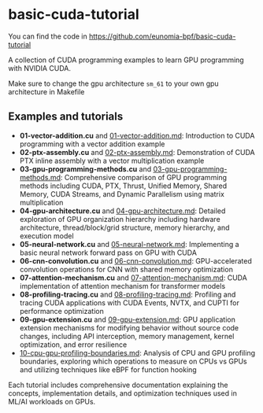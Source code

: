 # basic-cuda-tutorial

You can find the code in <https://github.com/eunomia-bpf/basic-cuda-tutorial>

A collection of CUDA programming examples to learn GPU programming with NVIDIA CUDA.

Make sure to change the gpu architecture `sm_61` to your own gpu architecture in Makefile

## Examples and tutorials

- **01-vector-addition.cu** and [01-vector-addition.md](01-vector-addition.md): Introduction to CUDA programming with a vector addition example
- **02-ptx-assembly.cu** and [02-ptx-assembly.md](02-ptx-assembly.md): Demonstration of CUDA PTX inline assembly with a vector multiplication example
- **03-gpu-programming-methods.cu** and [03-gpu-programming-methods.md](03-gpu-programming-methods.md): Comprehensive comparison of GPU programming methods including CUDA, PTX, Thrust, Unified Memory, Shared Memory, CUDA Streams, and Dynamic Parallelism using matrix multiplication
- **04-gpu-architecture.cu** and [04-gpu-architecture.md](04-gpu-architecture.md): Detailed exploration of GPU organization hierarchy including hardware architecture, thread/block/grid structure, memory hierarchy, and execution model
- **05-neural-network.cu** and [05-neural-network.md](05-neural-network.md): Implementing a basic neural network forward pass on GPU with CUDA
- **06-cnn-convolution.cu** and [06-cnn-convolution.md](06-cnn-convolution.md): GPU-accelerated convolution operations for CNN with shared memory optimization
- **07-attention-mechanism.cu** and [07-attention-mechanism.md](07-attention-mechanism.md): CUDA implementation of attention mechanism for transformer models
- **08-profiling-tracing.cu** and [08-profiling-tracing.md](08-profiling-tracing.md): Profiling and tracing CUDA applications with CUDA Events, NVTX, and CUPTI for performance optimization
- **09-gpu-extension.cu** and [09-gpu-extension.md](09-gpu-extension.md): GPU application extension mechanisms for modifying behavior without source code changes, including API interception, memory management, kernel optimization, and error resilience
- [10-cpu-gpu-profiling-boundaries.md](10-cpu-gpu-profiling-boundaries.md): Analysis of CPU and GPU profiling boundaries, exploring which operations to measure on CPUs vs GPUs and utilizing techniques like eBPF for function hooking

Each tutorial includes comprehensive documentation explaining the concepts, implementation details, and optimization techniques used in ML/AI workloads on GPUs.